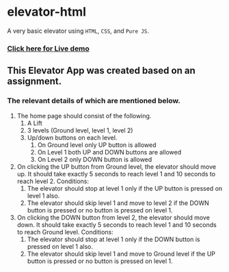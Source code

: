 # elevator-html
A very basic elevator using `HTML`, `CSS`, and `Pure JS`.

### [Click here for Live demo](https://adityashaw.github.io/elevator-html/)

## This Elevator App was created based on an assignment.
### The relevant details of which are mentioned below.

1. The home page should consist of the following.
    1. A Lift
    1. 3 levels (Ground level, level 1, level 2)
    1. Up/down buttons on each level.
        1. On Ground level only UP button is allowed
        1. On Level 1 both UP and DOWN buttons are allowed
        1. On Level 2 only DOWN button is allowed
1. On clicking the UP button from Ground level, the elevator should move up. It should take exactly
5 seconds to reach level 1 and 10 seconds to reach level 2.
Conditions:
    1. The elevator should stop at level 1 only if the UP button is pressed on level 1 also.
    2. The elevator should skip level 1 and move to level 2 if the DOWN button is pressed or no
button is pressed on level 1.
1. On clicking the DOWN button from level 2, the elevator should move down. It should take
exactly 5 seconds to reach level 1 and 10 seconds to reach Ground level.
Conditions:
    1. The elevator should stop at level 1 only if the DOWN button is pressed on level 1 also.
    2. The elevator should skip level 1 and move to Ground level if the UP button is pressed or
no button is pressed on level 1.
